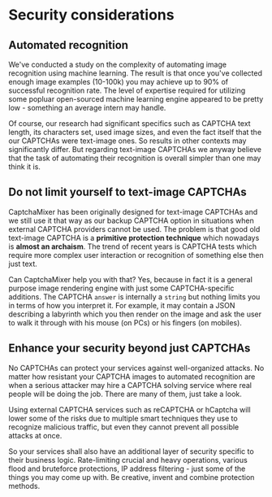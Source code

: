 # Security considerations

## Automated recognition

We've conducted a study on the complexity of automating image recognition using machine learning.
The result is that once you've collected enough image examples (10-100k) you may achieve up to 90% of successful recognition rate.
The level of expertise required for utilizing some popluar open-sourced machine learning engine appeared to be pretty low - something an average intern may handle.

Of course, our research had significant specifics such as CAPTCHA text length, its characters set, used image sizes, and even the fact itself that the our CAPTCHAs were text-image ones.
So results in other contexts may significantly differ.
But regarding text-image CAPTCHAs we anyway believe that the task of automating their recognition is overall simpler than one may think it is.

## Do not limit yourself to text-image CAPTCHAs

CaptchaMixer has been originally designed for text-image CAPTCHAs and we still use it that way as our backup CAPTCHA option in situations when external CAPTCHA providers cannot be used.
The problem is that good old text-image CAPTCHA is a **primitive protection technique** which nowadays is **almost an archaism**.
The trend of recent years is CAPTCHA tests which require more complex user interaction or recognition of something else then just text.

Can CaptchaMixer help you with that?
Yes, because in fact it is a general purpose image rendering engine with just some CAPTCHA-specific additions.
The CAPTCHA `answer` is internally a `string` but nothing limits you in terms of how you interpret it.
For example, it may contain a JSON describing a labyrinth which you then render on the image and ask the user to walk it through with his mouse (on PCs) or his fingers (on mobiles).

## Enhance your security beyond just CAPTCHAs

No CAPTCHAs can protect your services against well-organized attacks.
No matter how resistant your CAPTCHA images to automated recognition are when a serious attacker may hire a CAPTCHA solving service where real people will be doing the job.
There are many of them, just take a look.

Using external CAPTCHA services such as reCAPTCHA or hCaptcha will lower some of the risks due to multiple smart techniques they use to recognize malicious traffic, but even they cannot prevent all possible attacks at once.

So your services shall also have an additional layer of security specific to their business logic.
Rate-limiting crucial and heavy operations, various flood and bruteforce protections, IP address filtering - just some of the things you may come up with.
Be creative, invent and combine protection methods.